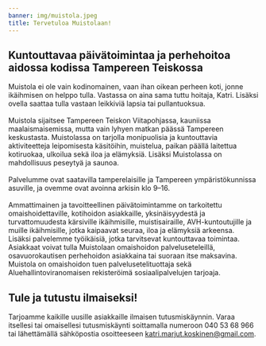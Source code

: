```yaml
---
banner: img/muistola.jpeg
title: Tervetuloa Muistolaan!
---
```


## Kuntouttavaa päivätoimintaa ja perhehoitoa aidossa kodissa Tampereen Teiskossa

Muistola ei ole vain kodinomainen, vaan ihan oikean perheen koti, jonne ikäihmisen on helppo tulla. Vastassa on aina sama tuttu hoitaja, Katri. Lisäksi ovella saattaa tulla vastaan leikkiviä lapsia tai pullantuoksua.<br><br>
Muistola sijaitsee Tampereen Teiskon Viitapohjassa, kauniissa maalaismaisemissa, mutta vain lyhyen matkan päässä Tampereen keskustasta. Muistolassa on tarjolla monipuolisia ja kuntouttavia aktiviteetteja leipomisesta käsitöihin, muistelua, paikan päällä laitettua kotiruokaa, ulkoilua sekä iloa ja elämyksiä. Lisäksi Muistolassa on mahdollisuus peseytyä ja saunoa.<br><br>
Palvelumme ovat saatavilla tamperelaisille ja Tampereen ympäristökunnissa asuville, ja ovemme ovat avoinna arkisin klo 9–16.<br><br>
Ammattimainen ja tavoitteellinen päivätoimintamme on tarkoitettu omaishoidettaville, kotihoidon asiakkaille, yksinäisyydestä ja turvattomuudesta kärsiville ikäihmisille, muistisairaille, AVH-kuntoutujille ja muille ikäihmisille, jotka kaipaavat seuraa, iloa ja elämyksiä arkeensa. Lisäksi palvelemme työikäisiä, jotka tarvitsevat kuntouttavaa toimintaa. Asiakkaat voivat tulla Muistolaan omaishoidon palveluseteleillä, osavuorokautisen perhehoidon asiakkaina tai suoraan itse maksavina. Muistola on omaishoidon tuen palvelusetelituottaja sekä Aluehallintoviranomaisen rekisteröimä sosiaalipalvelujen tarjoaja.

## Tule ja tutustu ilmaiseksi!

Tarjoamme kaikille uusille asiakkaille ilmaisen tutusmiskäynnin. Varaa itsellesi tai omaisellesi tutusmiskäynti soittamalla numeroon 040 53 68 966 tai lähettämällä sähköpostia osoitteeseen katri.marjut.koskinen@gmail.com.

